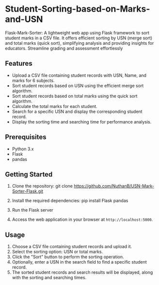 # Student-Sorting-based-on-Marks-and-USN
Flask-Mark-Sorter: A lightweight web app using Flask framework to sort student marks in a CSV file. It offers efficient sorting by USN (merge sort) and total marks (quick sort), simplifying analysis and providing insights for educators. Streamline grading and assessment effortlessly

## Features

- Upload a CSV file containing student records with USN, Name, and marks for 6 subjects.
- Sort student records based on USN using the efficient merge sort algorithm.
- Sort student records based on total marks using the quick sort algorithm.
- Calculate the total marks for each student.
- Search for a specific USN and display the corresponding student record.
- Display the sorting time and searching time for performance analysis.

## Prerequisites

- Python 3.x
- Flask
- pandas

## Getting Started

1. Clone the repository:
   git clone https://github.com/NuthanB/USN-Mark-Sorter-Flask.git
2. Install the required dependencies:
   pip install Flask pandas
3. Run the Flask server

4. Access the web application in your browser at `http://localhost:5000`.

## Usage

1. Choose a CSV file containing student records and upload it.
2. Select the sorting option: USN or total marks.
3. Click the "Sort" button to perform the sorting operation.
4. Optionally, enter a USN in the search field to find a specific student record.
5. The sorted student records and search results will be displayed, along with the sorting and searching times.


   



